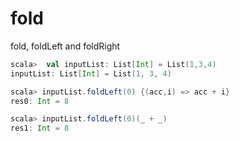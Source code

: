
# fold   

fold, foldLeft and foldRight



```scala
scala>  val inputList: List[Int] = List(1,3,4)
inputList: List[Int] = List(1, 3, 4)

scala> inputList.foldLeft(0) {(acc,i) => acc + i}
res0: Int = 8

scala> inputList.foldLeft(0)(_ + _)
res1: Int = 8
```









